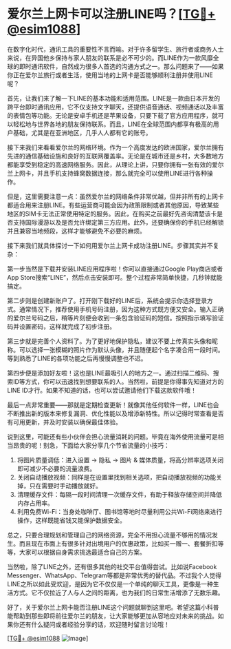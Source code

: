 # 爱尔兰上网卡可以注册LINE吗？[[TG💪+ @esim1088](https://t.me/s/esim1088)]

在数字化时代，通讯工具的重要性不言而喻。对于许多留学生、旅行者或商务人士来说，在异国他乡保持与家人朋友的联系是必不可少的。而LINE作为一款风靡全球的即时通讯软件，自然成为很多人首选的沟通方式之一。那么问题来了——如果你正在爱尔兰旅行或者生活，使用当地的上网卡是否能够顺利注册并使用LINE呢？

首先，让我们来了解一下LINE的基本功能和适用范围。LINE是一款由日本开发的跨平台即时通讯应用，它不仅支持文字聊天，还提供语音通话、视频通话以及丰富的表情包等功能。无论是安卓手机还是苹果设备，只要下载了官方应用程序，就可以轻松地与世界各地的朋友保持联系。而且，LINE在全球范围内都享有极高的用户基础，尤其是在亚洲地区，几乎人人都有它的账号。

接下来我们来看看爱尔兰的网络环境。作为一个高度发达的欧洲国家，爱尔兰拥有先进的通信基础设施和良好的互联网覆盖率。无论是在城市还是乡村，大多数地方都能享受到稳定的高速网络服务。因此，从理论上讲，只要你拥有一张有效的爱尔兰上网卡，并且手机支持蜂窝数据连接，那么就完全可以使用LINE进行各种操作。

但是，这里需要注意一点：虽然爱尔兰的网络条件非常优越，但并非所有的上网卡都适合用来注册LINE。有些运营商可能会因为政策限制或者其他原因，导致某些地区的SIM卡无法正常使用特定的服务。因此，在购买之前最好先咨询清楚该卡是否支持国际漫游以及是否允许绑定第三方应用。此外，还要确保你的手机已经解锁并且兼容当地频段，这样才能够避免不必要的麻烦。

接下来我们就具体探讨一下如何用爱尔兰上网卡成功注册LINE。步骤其实并不复杂：

第一步当然是下载并安装LINE应用程序啦！你可以直接通过Google Play商店或者App Store搜索“LINE”，然后点击安装即可。整个过程非常简单快捷，几秒钟就能搞定。

第二步则是创建新账户了。打开刚下载好的LINE后，系统会提示你选择登录方式。通常情况下，推荐使用手机号码注册，因为这种方式既方便又安全。输入正确的爱尔兰号码之后，稍等片刻便会收到一条包含验证码的短信。按照指示填写验证码并设置密码，这样就完成了初步注册。

第三步就是完善个人资料了。为了更好地保护隐私，建议不要上传真实头像和昵称。可以选择一张模糊的照片作为默认头像，并且随便起个名字凑合用一段时间。等到熟悉了LINE的各项功能之后再慢慢调整也不迟。

第四步便是添加好友啦！这也是LINE最吸引人的地方之一。通过扫描二维码、搜索ID等方式，你可以迅速找到想要联系的人。当然啦，前提是你得事先知道对方的LINE ID才行。如果不知道的话，也可以尝试邀请他们下载这款软件哦！

最后一点非常重要——那就是定期检查更新！就像其他任何软件一样，LINE也会不断推出新的版本来修复漏洞、优化性能以及增添新特性。所以记得时常查看是否有可用更新，并及时安装以确保最佳体验。

说到这里，可能还有些小伙伴会担心流量消耗的问题。毕竟在海外使用流量可是相当昂贵的呢！别急，下面给大家分享几个节省流量的小技巧：

1. 将图片质量调低：进入设置 -> 隐私 -> 图片 & 媒体质量，将高分辨率选项关闭即可减少不必要的流量浪费。
2. 关闭自动播放视频：同样是在设置里找到相关选项，把自动播放视频的功能关掉，只在需要时手动播放就好。
3. 清理缓存文件：每隔一段时间清理一次缓存文件，有助于释放存储空间并降低内存占用率。
4. 利用免费Wi-Fi：当身处咖啡厅、图书馆等地时尽量利用公共Wi-Fi网络来进行操作，这样既能省钱又能保护数据安全。

总之，只要合理规划和管理自己的网络资源，完全不用担心流量不够用的情况发生。而且现在市面上有很多针对出境用户的优惠政策，比如买一赠一、套餐折扣等等，大家可以根据自身需求挑选最适合自己的方案。

当然啦，除了LINE之外，还有很多其他的社交平台值得尝试。比如说Facebook Messenger、WhatsApp、Telegram等都是非常优秀的替代品。不过我个人觉得LINE之所以如此受欢迎，是因为它不仅仅是一个单纯的聊天工具，更像是一种生活方式。它不仅拉近了人与人之间的距离，也为我们的日常生活增添了无数乐趣。

好了，关于爱尔兰上网卡能否注册LINE这个问题就聊到这里吧。希望这篇小科普能帮助到那些即将前往爱尔兰的朋友，让大家能够更加从容地应对未来的挑战。如果你还有什么疑问或者经验分享的话，欢迎随时留言讨论哦！

[[TG💪+ @esim1088](https://t.me/s/esim1088) ![Image](https://i.postimg.cc/4NQfJmqS/Snipaste-2025-05-13-00-14-12.png)]